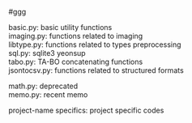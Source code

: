#ggg

basic.py: basic utility functions\
imaging.py: functions related to imaging\
libtype.py: functions related to types preprocessing\
sql.py: sqlite3 yeonsup\
tabo.py: TA-BO concatenating functions\
jsontocsv.py: functions related to structured formats

math.py: deprecated\
memo.py: recent memo

project-name specifics: project specific codes